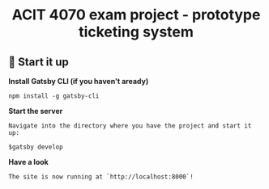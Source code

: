 <p align="center">
  <a href="https://www.gatsbyjs.com">
  </a>
</p>
<h1 align="center">
  ACIT 4070 exam project - prototype ticketing system
</h1>

## 🚀 Start it up

**Install Gatsby CLI (if you haven't aready)**

    npm install -g gatsby-cli

**Start the server**

    Navigate into the directory where you have the project and start it up:

    $gatsby develop

**Have a look**

    The site is now running at `http://localhost:8000`!
